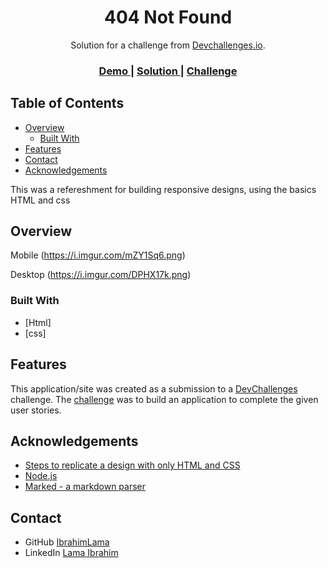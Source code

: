 <!-- Please update value in the {}  -->

<h1 align="center">404 Not Found</h1>

<div align="center">
   Solution for a challenge from  <a href="http://devchallenges.io" target="_blank">Devchallenges.io</a>.
</div>

<div align="center">
  <h3>
    <a href="https://ibrahimlama.github.io/responsive-designs/404-page/">
      Demo
    </a>
    <span> | </span>
    <a href="https://github.com/IbrahimLama/responsive-designs/tree/main/404-page">
      Solution
    </a>
    <span> | </span>
    <a href="https://devchallenges.io/challenges/wBunSb7FPrIepJZAg0sY">
      Challenge
    </a>
  </h3>
</div>

<!-- TABLE OF CONTENTS -->

## Table of Contents

- [Overview](#overview)
  - [Built With](#built-with)
- [Features](#features)
- [Contact](#contact)
- [Acknowledgements](#acknowledgements)

<!-- OVERVIEW -->
This was a refereshment for building responsive designs, using the basics HTML and css
## Overview


Mobile
(https://i.imgur.com/mZY1Sq6.png)

Desktop
(https://i.imgur.com/DPHX17k.png)

### Built With

<!-- This section should list any major frameworks that you built your project using. Here are a few examples.-->

- [Html]
- [css]
## Features

<!-- List the features of your application or follow the template. Don't share the figma file here :) -->

This application/site was created as a submission to a [DevChallenges](https://devchallenges.io/challenges) challenge. The [challenge](https://devchallenges.io/challenges/wBunSb7FPrIepJZAg0sY) was to build an application to complete the given user stories.


## Acknowledgements

<!-- This section should list any articles or add-ons/plugins that helps you to complete the project. This is optional but it will help you in the future. For exmpale -->

- [Steps to replicate a design with only HTML and CSS](https://devchallenges-blogs.web.app/how-to-replicate-design/)
- [Node.js](https://nodejs.org/)
- [Marked - a markdown parser](https://github.com/chjj/marked)

## Contact

- GitHub [IbrahimLama](https://github.com/IbrahimLama)
- LinkedIn [Lama Ibrahim](https://www.linkedin.com/in/lama-ibrahim/)
